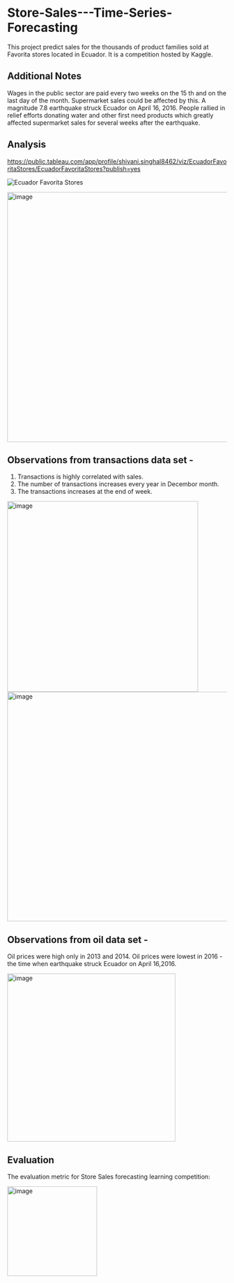# Store-Sales---Time-Series-Forecasting
This project predict sales for the thousands of product families sold at Favorita stores located in Ecuador. It is a competition hosted by Kaggle.
## Additional Notes
Wages in the public sector are paid every two weeks on the 15 th and on the last day of the month. Supermarket sales could be affected by this.
A magnitude 7.8 earthquake struck Ecuador on April 16, 2016. People rallied in relief efforts donating water and other first need products which greatly affected supermarket sales for several weeks after the earthquake.
## Analysis
https://public.tableau.com/app/profile/shivani.singhal8462/viz/EcuadorFavoritaStores/EcuadorFavoritaStores?publish=yes

![Ecuador Favorita Stores](https://user-images.githubusercontent.com/76504592/162259938-b0c3f791-cf01-4ed2-ae4d-a19ce6c39836.png)

<img width="574" alt="image" src="https://user-images.githubusercontent.com/76504592/162763752-d7e90977-b38a-4305-9a06-cc007a36c953.png">

## Observations from transactions data set -

1. Transactions is highly correlated with sales.
2. The number of transactions increases every year in Decembor month.
3. The transactions increases at the end of week.

<img width="438" alt="image" src="https://user-images.githubusercontent.com/76504592/161805626-b80f94c7-cdae-4601-a4ca-2eb13ddcc858.png">

<img width="527" alt="image" src="https://user-images.githubusercontent.com/76504592/161806402-f38f26c7-4053-4d98-b5e6-cfb586277f05.png">


## Observations from oil data set -
Oil prices were high only in 2013 and 2014.
Oil prices were lowest in 2016 - the time when earthquake struck Ecuador on April 16,2016.

<img width="386" alt="image" src="https://user-images.githubusercontent.com/76504592/161274061-37c0b211-bcb9-4ce4-abe3-a200ff0c3ce1.png">

## Evaluation
The evaluation metric for Store Sales forecasting learning competition:

<img width="206" alt="image" src="https://user-images.githubusercontent.com/76504592/164060378-fc96e3bb-88ab-486d-a35c-fe67e03c80dd.png">

